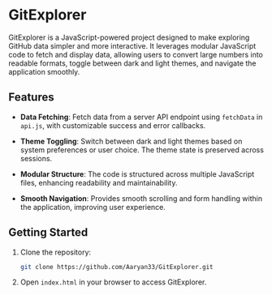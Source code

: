 # GitExplorer

GitExplorer is a JavaScript-powered project designed to make exploring GitHub data simpler and more interactive. It leverages modular JavaScript code to fetch and display data, allowing users to convert large numbers into readable formats, toggle between dark and light themes, and navigate the application smoothly.

## Features

- **Data Fetching**: Fetch data from a server API endpoint using `fetchData` in `api.js`, with customizable success and error callbacks.
  
- **Theme Toggling**: Switch between dark and light themes based on system preferences or user choice. The theme state is preserved across sessions.
  
- **Modular Structure**: The code is structured across multiple JavaScript files, enhancing readability and maintainability.
  
- **Smooth Navigation**: Provides smooth scrolling and form handling within the application, improving user experience.

## Getting Started

1. Clone the repository:
    ```bash
    git clone https://github.com/Aaryan33/GitExplorer.git
    ```
2. Open `index.html` in your browser to access GitExplorer.
